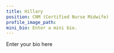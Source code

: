 ```yaml
---
title: Hillary
position: CNM (Certified Nurse Midwife)
profile_image_path:
mini_bio: Enter a mini bio.
---
```


Enter your bio here